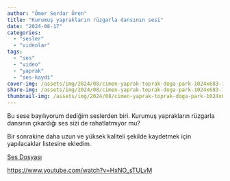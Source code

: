 ```yaml
---
author: "Ömer Serdar Ören"
title: "Kurumuş yaprakların rüzgarla dansının sesi"
date: "2024-08-17"
categories: 
  - "sesler"
  - "videolar"
tags: 
  - "ses"
  - "video"
  - "yaprak"
  - "ses-kaydi"
cover-img: /assets/img/2024/08/cimen-yaprak-toprak-doga-park-1024x683-1.jpg
share-img: /assets/img/2024/08/cimen-yaprak-toprak-doga-park-1024x683-1.jpg
thumbnail-img: /assets/img/2024/08/cimen-yaprak-toprak-doga-park-1024x683-1.jpg
---
```


Bu sese bayılıyorum dediğim seslerden biri. Kurumuş yaprakların rüzgarla dansının çıkardığı ses sizi de rahatlatmıyor mu?

Bir sonrakine daha uzun ve yüksek kaliteli şekilde kaydetmek için yapılacaklar listesine ekledim.

[Ses Dosyası](/assets/sound/2024/08/kurumus-yapraklarin-sesi.mp3)

<https://www.youtube.com/watch?v=HxNO_sTULvM>


